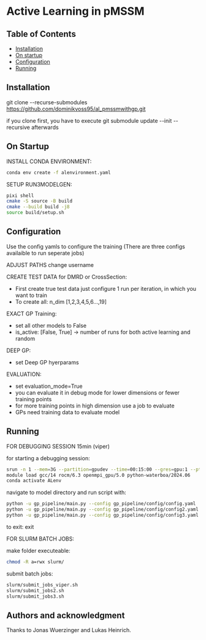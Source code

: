 # Active Learning in pMSSM

## Table of Contents

- [Installation](#installation)
- [On startup](#on-startup)
- [Configuration](#configuration)
- [Running](#running)

## Installation

git clone --recurse-submodules https://github.com/dominikvoss95/al_pmssmwithgp.git

if you clone first, you have to execute git submodule update --init --recursive afterwards

## On Startup

INSTALL CONDA ENVIRONMENT:
```bash
conda env create -f alenvironment.yaml
```

SETUP RUN3MODELGEN:
```bash
pixi shell
cmake -S source -B build
cmake --build build -j8
source build/setup.sh
```

## Configuration
Use the config yamls to configure the training (There are three configs availaible to run seperate jobs)

ADJUST PATHS
change username

CREATE TEST DATA for DMRD or CrossSection:
- First create true test data just configure 1 run per iteration, in which you want to train
- To create all: n_dim [1,2,3,4,5,6...,19]

EXACT GP Training:
- set all other models to False
- is_active: [False, True] -> number of runs for both active learning and random

DEEP GP:
- set Deep GP hyerparams

EVALUATION:
- set evaluation_mode=True
- you can evaluate it in debug mode for lower dimensions or fewer training points
- for more training points in high dimension use a job to evaluate
- GPs need training data to evaluate model

## Running

FOR DEBUGGING SESSION 15min  (viper)

for starting a debugging session:
```bash
srun -n 1 --mem=3G --partition=gpudev --time=00:15:00 --gres=gpu:1 --pty /bin/bash
module load gcc/14 rocm/6.3 openmpi_gpu/5.0 python-waterboa/2024.06
conda activate ALenv
```

navigate to model directory and run script with:
```bash
python -u gp_pipeline/main.py --config gp_pipeline/config/config.yaml
python -u gp_pipeline/main.py --config gp_pipeline/config/config2.yaml
python -u gp_pipeline/main.py --config gp_pipeline/config/config3.yaml
```

to exit: 
exit

FOR SLURM BATCH JOBS:

make folder executeable:
```bash
chmod -R a=rwx slurm/
```

submit batch jobs:
```bash
slurm/submit_jobs_viper.sh
slurm/submit_jobs2.sh
slurm/submit_jobs3.sh
```

## Authors and acknowledgment
Thanks to Jonas Wuerzinger and Lukas Heinrich.
